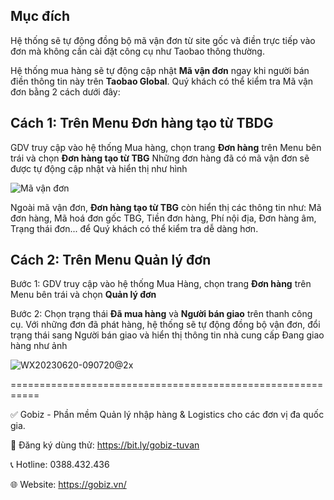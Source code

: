 ## Mục đích 
Hệ thống sẽ tự động đồng bộ mã vận đơn từ site gốc và điền trực tiếp vào đơn mà không cần cài đặt công cụ như Taobao thông thường.

Hệ thống mua hàng sẽ tự động cập nhật **Mã vận đơn** ngay khi người bán điền thông tin này trên **Taobao Global**.
Quý khách có thể kiểm tra Mã vận đơn bằng 2 cách dưới đây:

## Cách 1: Trên Menu **Đơn hàng tạo từ TBDG**

GDV truy cập vào hệ thống Mua hàng, chọn trang **Đơn hàng** trên Menu bên trái và chọn **Đơn hàng tạo từ TBG**
Những đơn hàng đã có mã vận đơn sẽ được tự động cập nhật và hiển thị như hình

![Mã vận đơn](https://github.com/gobizvn/gobiz-docs/assets/135328227/83ec9014-e3e8-447d-9763-21e9543a5f33)


Ngoài mã vận đơn, **Đơn hàng tạo từ TBG** còn hiển thị các thông tin như: Mã đơn hàng, Mã hoá đơn gốc TBG, Tiền đơn hàng, Phí nội địa, Đơn hàng âm, Trạng thái đơn... để Quý khách có thể kiểm tra dễ dàng hơn.

## Cách 2: Trên Menu **Quản lý đơn**

Bước 1: GDV truy cập vào hệ thống Mua Hàng, chọn trang **Đơn hàng** trên Menu bên trái và chọn **Quản lý đơn**

Bước 2: Chọn trạng thái **Đã mua hàng** và **Người bán giao** trên thanh công cụ. Với những đơn đã phát hàng, hệ thống sẽ tự động đồng bộ vận đơn, đổi trạng thái sang Người bán giao và hiển thị thông tin nhà cung cấp Đang giao hàng như ảnh

![WX20230620-090720@2x](https://github.com/gobizvn/gobiz-docs/assets/121548042/d72029f3-e924-45ff-9c44-6eb621b18015)


===========================================================

✅ Gobiz - Phần mềm Quản lý nhập hàng & Logistics cho các đơn vị đa quốc gia.

📌 Đăng ký dùng thử: https://bit.ly/gobiz-tuvan

📞 Hotline: 0388.432.436

🌐 Website: https://gobiz.vn/
